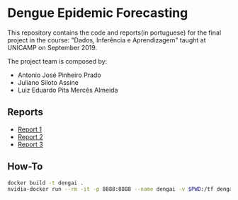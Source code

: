 # Dengue Epidemic Forecasting

This repository contains the code and reports(in portuguese) for the 
final project in the course: "Dados, Inferência e Aprendizagem" taught at
UNICAMP on September 2019.

The project team is composed by:
- Antonio José Pinheiro Prado
- Juliano Siloto Assine
- Luiz Eduardo Pita Mercês Almeida


## Reports
- [Report 1](report1.pdf)
- [Report 2](report2.pdf)
- [Report 3](report3.pdf)

## How-To
```bash
docker build -t dengai .
nvidia-docker run --rm -it -p 8888:8888 --name dengai -v $PWD:/tf dengai
```

